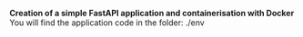 **Creation of a simple FastAPI application and containerisation with Docker**
You will find the application code in the folder: ./env 

